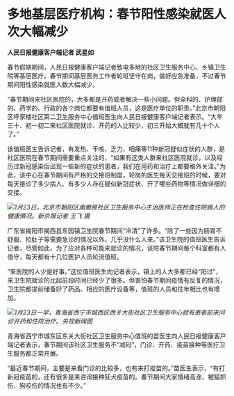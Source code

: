 # 多地基层医疗机构：春节阳性感染就医人次大幅减少

**人民日报健康客户端记者 武星如**

春节假期期间，人民日报健康客户端记者致电多地的社区卫生服务中心、乡镇卫生院等基层医疗。春节期间基层医务工作者轮班坚守在岗，做好应急准备，不过春节期间阳性感染就医人数大幅减少。

“春节期间来社区医院的，大多都是开药或者解决一些小问题。但全科的、护理部的、药学的、行政的各个岗位都要有值班人员，这是医疗单位的职责。”北京市朝阳区呼家楼社区第二卫生服务中心值班医生向人民日报健康客户端记者表示。“大年三十、初一初二来社区医院就诊、开药的人比较少，初三开始大概就有几十个人了。”

该值班医生告诉记者，有发热、干咳、乏力、咽痛等11种新冠疑似症状的人群，是社区医院在春节期间需要重点关注的，“如果有这类人群来社区医院就诊，以及经历过新冠感染后出现一些新的症状的患者，我们在用药和治疗上都要格外关注。”为此，该中心在春节期间有严格的交接班制度，轮岗的医生每天交接班的时候，要对每天接诊了多少病人、有多少人存在疑似新冠症状、开了哪些药物等情况做详细的交接。

![](https://inews.gtimg.com/newsapp_bt/0/15626311560/1000)_1月23日，北京市朝阳区南磨房社区卫生服务中心主治医师正在检查住院病人的健康情况。新京报记者
王飞 摄_

广东省揭阳市揭西县东园镇卫生院春节期间“冷清”了许多。“除了一些因为肠胃不舒服、拉肚子等需要急诊的情况以外，几乎没什么人来。”该卫生院的值班医生告诉记者，尽管如此，为了应对各种可能来就诊的情况，该院春节期间每个科室都有人值守，每天都有十几位医护人员轮流值班。

“来医院的人少是好事。”这位值班医生向记者表示，镇上的人大多都已经“阳过”，来卫生院就诊的比起前段时间已经少了很多。但害怕春节期间疫情有反复的情况，卫生院都提前储备好了药品、相应的医疗设备等，值班的人员和往年相比也有增加。

![](https://inews.gtimg.com/newsapp_bt/0/15626311558/1000)_1月23日一早，青海省西宁市城西区西关大街社区卫生服务中心就有患者前来问诊开药和住院治疗。央视新闻图_

青海省西宁市城东区东关大街社区卫生服务中心值班的苗医生向人民日报健康客户端记者表示，春节期间该社区卫生服务不“减码”，门诊、开药、疫苗接种等医疗卫生服务都正常开展。

“最近春节期间，主要是来看门诊的比较多，也有来打疫苗的。”苗医生表示，“有打新冠疫苗的，还有很多是来咨询接种狂犬疫苗的。春节期间大家情绪高涨，被猫抓伤、狗咬伤的情况也有不少。”

